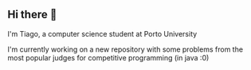 ## Hi there 👋

I'm Tiago, a computer science student at Porto University

I'm currently working on a new repository with some problems from the most popular judges for competitive programming (in java :0)

